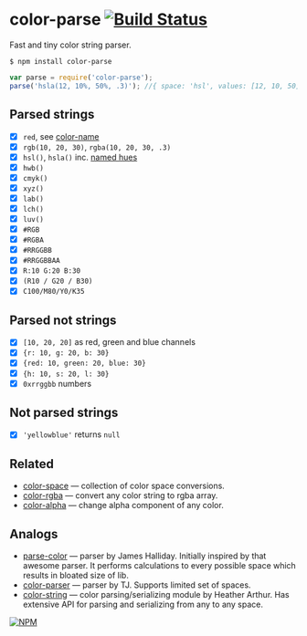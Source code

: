 # color-parse [![Build Status](https://travis-ci.org/colorjs/color-parse.svg?branch=master)](https://travis-ci.org/colorjs/color-parse)

Fast and tiny color string parser.


`$ npm install color-parse`

```js
var parse = require('color-parse');
parse('hsla(12, 10%, 50%, .3)'); //{ space: 'hsl', values: [12, 10, 50], alpha: 0.3 }
```

## Parsed strings

* [x] `red`, see [color-name](https://github.com/colorjs/color-name)
* [x] `rgb(10, 20, 30)`, `rgba(10, 20, 30, .3)`
* [x] `hsl()`, `hsla()` inc. [named hues](http://dev.w3.org/csswg/css-color/#simple-hues)
* [x] `hwb()`
* [x] `cmyk()`
* [x] `xyz()`
* [x] `lab()`
* [x] `lch()`
* [x] `luv()`
* [x] `#RGB`
* [x] `#RGBA`
* [x] `#RRGGBB`
* [x] `#RRGGBBAA`
* [x] `R:10 G:20 B:30`
* [x] `(R10 / G20 / B30)`
* [x] `C100/M80/Y0/K35`

## Parsed not strings

* [x] `[10, 20, 20]` as red, green and blue channels
* [x] `{r: 10, g: 20, b: 30}`
* [x] `{red: 10, green: 20, blue: 30}`
* [x] `{h: 10, s: 20, l: 30}`
* [x] `0xrrggbb` numbers

## Not parsed strings

* [x] `'yellowblue'` returns `null`

## Related

* [color-space](https://npmjs.org/package/color-space) — collection of color space conversions.
* [color-rgba](https://npmjs.org/package/color-rgba) — convert any color string to rgba array.
* [color-alpha](https://npmjs.org/package/color-alpha) — change alpha component of any color.

## Analogs

* [parse-color](http://npmjs.org/package/parse-color) — parser by James Halliday. Initially inspired by that awesome parser. It performs calculations to every possible space which results in bloated size of lib.
* [color-parser](http://npmjs.org/package/color-parser) — parser by TJ. Supports limited set of spaces.
* [color-string](http://npmjs.org/package/color-string) — color parsing/serializing module by Heather Arthur. Has extensive API for parsing and serializing from any to any space.


[![NPM](https://nodei.co/npm/color-parse.png?downloads=true&downloadRank=true&stars=true)](https://nodei.co/npm/color-parse/)
